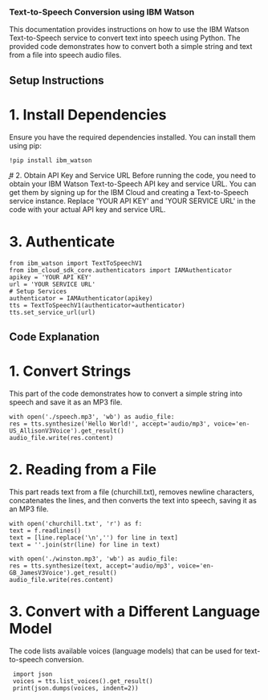 
### Text-to-Speech Conversion using IBM Watson
This documentation provides instructions on how to use the IBM Watson Text-to-Speech service to convert text into speech using Python. The provided code demonstrates how to convert both a simple string and text from a file into speech audio files.

## Setup Instructions
# 1. Install Dependencies

Ensure you have the required dependencies installed. You can install them using pip:

    !pip install ibm_watson


ֳֳ# 2. Obtain API Key and Service URL
Before running the code, you need to obtain your IBM Watson Text-to-Speech API key and service URL. You can get them by signing up for the IBM Cloud and creating a Text-to-Speech service instance. Replace 'YOUR API KEY' and 'YOUR SERVICE URL' in the code with your actual API key and service URL.

# 3. Authenticate

    from ibm_watson import TextToSpeechV1
    from ibm_cloud_sdk_core.authenticators import IAMAuthenticator
    apikey = 'YOUR API KEY'
    url = 'YOUR SERVICE URL'
    # Setup Services
    authenticator = IAMAuthenticator(apikey)
    tts = TextToSpeechV1(authenticator=authenticator)
    tts.set_service_url(url)

## Code Explanation
# 1. Convert Strings
This part of the code demonstrates how to convert a simple string into speech and save it as an MP3 file.

    with open('./speech.mp3', 'wb') as audio_file:
    res = tts.synthesize('Hello World!', accept='audio/mp3', voice='en- 
    US_AllisonV3Voice').get_result()
    audio_file.write(res.content)
    
 # 2. Reading from a File
This part reads text from a file (churchill.txt), removes newline characters, concatenates the lines, and then converts the text into speech, saving it as an MP3 file.  

    with open('churchill.txt', 'r') as f:
    text = f.readlines()
    text = [line.replace('\n','') for line in text]
    text = ''.join(str(line) for line in text)

    with open('./winston.mp3', 'wb') as audio_file:
    res = tts.synthesize(text, accept='audio/mp3', voice='en-GB_JamesV3Voice').get_result()
    audio_file.write(res.content)

# 3. Convert with a Different Language Model
The code lists available voices (language models) that can be used for text-to-speech conversion.    

     import json
     voices = tts.list_voices().get_result()
     print(json.dumps(voices, indent=2))
    
